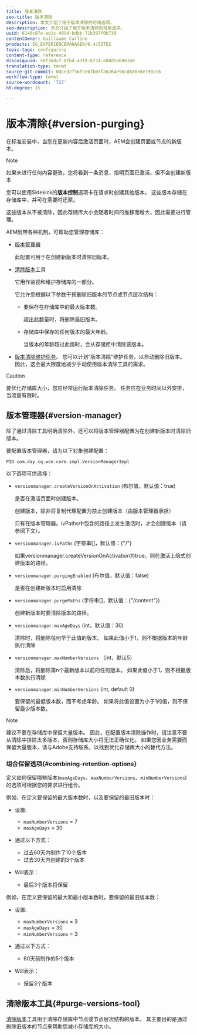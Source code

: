 ```yaml
---
title: 版本清除
seo-title: 版本清除
description: 本文介绍了用于版本清除的可用选项。
seo-description: 本文介绍了用于版本清除的可用选项。
uuid: 6140c87e-ae1c-409d-bdbb-71b397f0b738
contentOwner: Guillaume Carlino
products: SG_EXPERIENCEMANAGER/6.4/SITES
topic-tags: configuring
content-type: reference
discoiquuid: 56f36dcf-8fbd-43f8-bf74-e88d5b686160
translation-type: tm+mt
source-git-commit: 0dced2f56fcebfb03fa6264e98cd686e8e7902c6
workflow-type: tm+mt
source-wordcount: '727'
ht-degree: 1%

---
```



# 版本清除{#version-purging}

在标准安装中，当您在更新内容后激活页面时，AEM会创建页面或节点的新版本。

>[!NOTE]
>
>如果未进行任何内容更改，您将看到一条消息，指明页面已激活，但不会创建新版本

您可以使用Sidekick的&#x200B;**版本控制**&#x200B;选项卡在请求时创建其他版本。 这些版本存储在存储库中，并可在需要时还原。

这些版本从不被清除，因此存储库大小会随着时间的推移而增大，因此需要进行管理。

AEM附带各种机制，可帮助您管理存储库：

* [版本管理器](#version-manager)

   此配置可用于在创建新版本时清除旧版本。

* [清除版本](/help/sites-deploying/monitoring-and-maintaining.md#version-purging)工具

   它用作监视和维护存储库的一部分。

   它允许您根据以下参数干预删除旧版本的节点或节点层次结构：

   * 要保存在存储库中的最大版本数。

      超出此数量时，将删除最旧版本。

   * 存储库中保存的任何版本的最大年龄。

      当版本的年龄超过此值时，会从存储库中清除该版本。

* [版本清除维护任务](/help/sites-administering/operations-dashboard.md#automated-maintenance-tasks)。 您可以计划“版本清除”维护任务，以自动删除旧版本。 因此，这会最大限度地减少手动使用版本清除工具的需求。

>[!CAUTION]
>
>要优化存储库大小，您应经常运行版本清除任务。 任务应在业务时间以外安排，当流量有限时。

## 版本管理器{#version-manager}

除了通过清除工具明确清除外，还可以将版本管理器配置为在创建新版本时清除旧版本。

要配置版本管理器，请为以下对象创建配置：

`PID com.day.cq.wcm.core.impl.VersionManagerImpl`

以下选项可供选择：

* `versionmanager.createVersionOnActivation` (布尔值，默认值：true)

   是否在激活页面时创建版本。

   创建版本，除非将复制代理配置为禁止创建版本（由版本管理器承担）

   只有在版本管理器。ivPaths中包含的路径上发生激活时，才会创建版本（请参阅下文）。

* `versionmanager.ivPaths` (字符串[]，默认值：{&quot;/&quot;}

   如果versionmanager.createVersionOnActivation为true，则在激活上隐式创建版本的路径。

* `versionmanager.purgingEnabled` (布尔值，默认值：false)

   是否在创建新版本时启用清除

* `versionmanager.purgePaths` (字符串[]，默认值：{&quot;/content&quot;})

   创建新版本时要清除版本的路径。

* `versionmanager.maxAgeDays` (int，默认值：30)

   清除时，将删除任何早于此值的版本。 如果此值小于1，则不根据版本的年龄执行清除

* `versionmanager.maxNumberVersions` （int，默认5）

   清除后，将删除第n个最新版本以前的任何版本。 如果此值小于1，则不根据版本数执行清除

* `versionmanager.minNumberVersions` (int, default 0)

   要保留的最低版本数，而不考虑年龄。 如果将此值设置为小于1的值，则不保留最少版本数。

>[!NOTE]
>
>建议不要在存储库中保留大量版本。 因此，在配置版本清除操作时，请注意不要从清除中排除太多版本，否则存储库大小将无法正确优化。 如果您因业务需要而保留大量版本，请与Adobe支持联系，以找到优化存储库大小的替代方法。

### 组合保留选项{#combining-retention-options}

定义如何保留哪些版本(`maxAgeDays`、`maxNumberVersions`、`minNumberVersions`)的选项可根据您的要求进行组合。

例如，在定义要保留的最大版本数时，以及要保留的最旧版本时：

* 设置:

   * `maxNumberVersions` = 7
   * `maxAgeDays` = 30

* 通过以下方式：

   * 过去60天内制作了10个版本
   * 过去30天内创建的3个版本

* Will表示：

   * 最后3个版本将保留

例如，在定义要保留的最大和最小版本数时，要保留的最旧版本数：

* 设置:

   * `maxNumberVersions` = 3
   * `maxAgeDays` = 30
   * `minNumberVersions` = 3

* 通过以下方式：

   * 60天前制作的5个版本

* Will表示：

   * 保留3个版本

## 清除版本工具{#purge-versions-tool}

[清除版本](/help/sites-deploying/monitoring-and-maintaining.md#purgeversionstool)工具用于清除存储库中节点或节点层次结构的版本。 其主要目的是通过删除旧版本的节点来帮助您减小存储库的大小。
